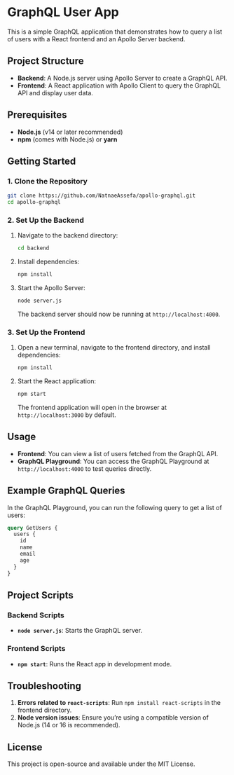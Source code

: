 # GraphQL User App

This is a simple GraphQL application that demonstrates how to query a list of users with a React frontend and an Apollo Server backend.

## Project Structure

- **Backend**: A Node.js server using Apollo Server to create a GraphQL API.
- **Frontend**: A React application with Apollo Client to query the GraphQL API and display user data.

## Prerequisites

- **Node.js** (v14 or later recommended)
- **npm** (comes with Node.js) or **yarn**

## Getting Started

### 1. Clone the Repository

```bash
git clone https://github.com/NatnaeAssefa/apollo-graphql.git
cd apollo-graphql
```

### 2. Set Up the Backend

1. Navigate to the backend directory:

   ```bash
   cd backend
   ```

2. Install dependencies:

   ```bash
   npm install
   ```

3. Start the Apollo Server:

   ```bash
   node server.js
   ```

   The backend server should now be running at `http://localhost:4000`.

### 3. Set Up the Frontend

1. Open a new terminal, navigate to the frontend directory, and install dependencies:

   ```bash
   npm install
   ```

2. Start the React application:

   ```bash
   npm start
   ```

   The frontend application will open in the browser at `http://localhost:3000` by default.

## Usage

- **Frontend**: You can view a list of users fetched from the GraphQL API.
- **GraphQL Playground**: You can access the GraphQL Playground at `http://localhost:4000` to test queries directly.

## Example GraphQL Queries

In the GraphQL Playground, you can run the following query to get a list of users:

```graphql
query GetUsers {
  users {
    id
    name
    email
    age
  }
}
```

## Project Scripts

### Backend Scripts

- **`node server.js`**: Starts the GraphQL server.

### Frontend Scripts

- **`npm start`**: Runs the React app in development mode.

## Troubleshooting

1. **Errors related to `react-scripts`**: Run `npm install react-scripts` in the frontend directory.
2. **Node version issues**: Ensure you’re using a compatible version of Node.js (14 or 16 is recommended).

## License

This project is open-source and available under the MIT License.
